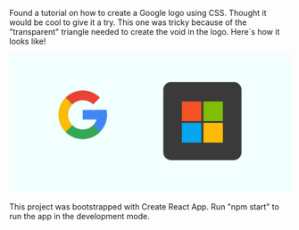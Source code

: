 Found a tutorial on how to create a Google logo using CSS. Thought it would be cool to give it a try. This one was tricky because of the "transparent" triangle needed to create the void in the logo.
Here´s how it looks like!

![alt text](https://github.com/MSiestoGarabana/CSS-logos/blob/main/CSSlogos.JPG)

This project was bootstrapped with Create React App. Run "npm start" to run the app in the development mode.
